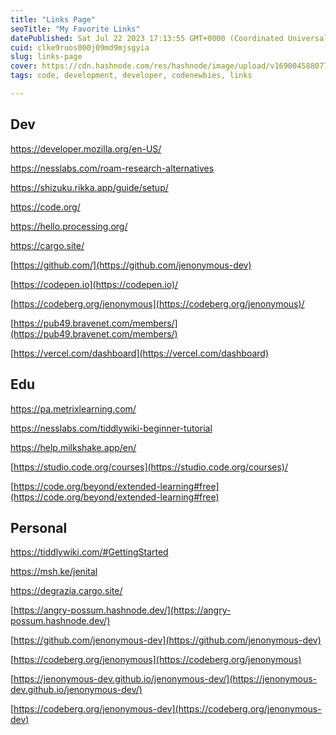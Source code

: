 ```yaml
---
title: "Links Page"
seoTitle: "My Favorite Links"
datePublished: Sat Jul 22 2023 17:13:55 GMT+0000 (Coordinated Universal Time)
cuid: clke9ruos000j09md9mjsgyia
slug: links-page
cover: https://cdn.hashnode.com/res/hashnode/image/upload/v1690045880772/c1692cda-01e9-4372-8d83-81d913c06bf4.jpeg
tags: code, development, developer, codenewbies, links

---
```


## Dev

https://developer.mozilla.org/en-US/

https://nesslabs.com/roam-research-alternatives

https://shizuku.rikka.app/guide/setup/

https://code.org/

https://hello.processing.org/

https://cargo.site/

[https://github.com/](https://github.com/jenonymous-dev)

[https://codepen.io](https://codepen.io)/

[https://codeberg.org/jenonymous](https://codeberg.org/jenonymous)/

[https://pub49.bravenet.com/members/](https://pub49.bravenet.com/members/)

[https://vercel.com/dashboard](https://vercel.com/dashboard)

## Edu

https://pa.metrixlearning.com/

https://nesslabs.com/tiddlywiki-beginner-tutorial

https://help.milkshake.app/en/

[https://studio.code.org/courses](https://studio.code.org/courses)/

[https://code.org/beyond/extended-learning#free](https://code.org/beyond/extended-learning#free)

## Personal

https://tiddlywiki.com/#GettingStarted

https://msh.ke/jenital

https://degrazia.cargo.site/

[https://angry-possum.hashnode.dev/](https://angry-possum.hashnode.dev/)

[https://github.com/jenonymous-dev](https://github.com/jenonymous-dev)

[https://codeberg.org/jenonymous](https://codeberg.org/jenonymous)

[https://jenonymous-dev.github.io/jenonymous-dev/](https://jenonymous-dev.github.io/jenonymous-dev/)

[https://codeberg.org/jenonymous-dev](https://codeberg.org/jenonymous-dev)